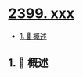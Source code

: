 # [2399. xxx](https://github.com/Tdahuyou/TNotes.leetcode/tree/main/notes/2399.%20xxx)

<!-- region:toc -->

- [1. 📝 概述](#1--概述)

<!-- endregion:toc -->

## 1. 📝 概述
